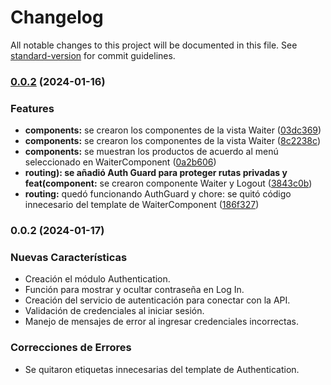 # Changelog

All notable changes to this project will be documented in this file. See [standard-version](https://github.com/conventional-changelog/standard-version) for commit guidelines.

### [0.0.2](https://github.com/greysmpich/Burguer-Queen-API-Client/compare/v0.0.1...v0.0.2) (2024-01-16)


### Features

* **components:** se crearon los componentes de la vista Waiter ([03dc369](https://github.com/greysmpich/Burguer-Queen-API-Client/commit/03dc369e382f385d999a192e64bce6d524228071))
* **components:** se crearon los componentes de la vista Waiter ([8c2238c](https://github.com/greysmpich/Burguer-Queen-API-Client/commit/8c2238cce16526ac261d195d430c85a0df18e273))
* **components:** se muestran los productos de acuerdo al menú seleccionado en WaiterComponent ([0a2b606](https://github.com/greysmpich/Burguer-Queen-API-Client/commit/0a2b60643188ab60c39d8efdbb966b4c0b70c1f3))
* **routing): se añadió Auth Guard para proteger rutas privadas y feat(component:** se crearon componente Waiter y Logout ([3843c0b](https://github.com/greysmpich/Burguer-Queen-API-Client/commit/3843c0bd14d8c768e5bd936848b5f6c067d3f7cc))
* **routing:** quedó funcionando AuthGuard y chore: se quitó código innecesario del template de WaiterComponent ([186f327](https://github.com/greysmpich/Burguer-Queen-API-Client/commit/186f3277b14d3b9110cac3e218dc79f78be4d250))

### 0.0.2 (2024-01-17)

### Nuevas Características
- Creación el módulo Authentication.
- Función para mostrar y ocultar contraseña en Log In.
- Creación del servicio de autenticación para conectar con la API.
- Validación de credenciales al iniciar sesión.
- Manejo de mensajes de error al ingresar credenciales incorrectas.

### Correcciones de Errores
- Se quitaron etiquetas innecesarias del template de Authentication.


